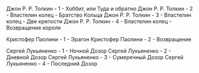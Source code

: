 Джон Р. Р. Толкин - 1 - Хоббит, или Туда и обратно
Джон Р. Р. Толкин - 2 - Властелин колец - Братство Кольца
Джон Р. Р. Толкин - 3 - Властелин колец - Две крепости
Джон Р. Р. Толкин - 4 - Властелин колец - Возвращение короля

Кристофер Паолини - 1 - Эрагон
Кристофер Паолини - 2 - Возвращение

Сергей Лукьяненко - 1 - Ночной Дозор
Сергей Лукьяненко - 2 - Дневной Дозор
Сергей Лукьяненко - 3 - Сумеречный Дозор
Сергей Лукьяненко - 4 - Последний Дозор
